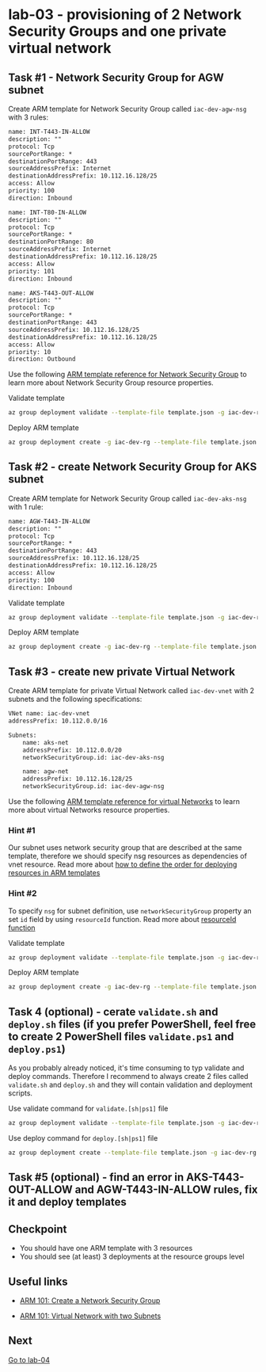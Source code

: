 # lab-03 - provisioning of 2 Network Security Groups and one private virtual network

## Task #1 - Network Security Group for AGW subnet

Create ARM template for Network Security Group called `iac-dev-agw-nsg` with 3 rules:

```txt
name: INT-T443-IN-ALLOW
description: ""
protocol: Tcp
sourcePortRange: *
destinationPortRange: 443
sourceAddressPrefix: Internet
destinationAddressPrefix: 10.112.16.128/25
access: Allow
priority: 100
direction: Inbound

name: INT-T80-IN-ALLOW
description: ""
protocol: Tcp
sourcePortRange: *
destinationPortRange: 80
sourceAddressPrefix: Internet
destinationAddressPrefix: 10.112.16.128/25
access: Allow
priority: 101
direction: Inbound

name: AKS-T443-OUT-ALLOW
description: ""
protocol: Tcp
sourcePortRange: *
destinationPortRange: 443
sourceAddressPrefix: 10.112.16.128/25
destinationAddressPrefix: 10.112.16.128/25
access: Allow
priority: 10
direction: Outbound
```

Use the following
[ARM template reference for Network Security Group](https://docs.microsoft.com/en-us/azure/templates/microsoft.network/2019-11-01/networksecuritygroups) to learn more about Network Security Group resource properties.

Validate template

```bash
az group deployment validate --template-file template.json -g iac-dev-rg
```

Deploy ARM template

```bash
az group deployment create -g iac-dev-rg --template-file template.json
```

## Task #2 - create Network Security Group for AKS subnet

Create ARM template for Network Security Group called `iac-dev-aks-nsg` with 1 rule:

```txt
name: AGW-T443-IN-ALLOW
description: ""
protocol: Tcp
sourcePortRange: *
destinationPortRange: 443
sourceAddressPrefix: 10.112.16.128/25
destinationAddressPrefix: 10.112.16.128/25
access: Allow
priority: 100
direction: Inbound
```

Validate template

```bash
az group deployment validate --template-file template.json -g iac-dev-rg
```

Deploy ARM template

```bash
az group deployment create -g iac-dev-rg --template-file template.json
```

## Task #3 - create new private Virtual Network

Create ARM template for private Virtual Network called `iac-dev-vnet` with 2 subnets and the following specifications:

```txt
VNet name: iac-dev-vnet
addressPrefix: 10.112.0.0/16

Subnets:
    name: aks-net
    addressPrefix: 10.112.0.0/20
    networkSecurityGroup.id: iac-dev-aks-nsg

    name: agw-net
    addressPrefix: 10.112.16.128/25
    networkSecurityGroup.id: iac-dev-agw-nsg
```

Use the following
[ARM template reference for virtual Networks](https://docs.microsoft.com/en-us/azure/templates/microsoft.network/2019-11-01/virtualnetworks) to learn more about virtual Networks resource properties.

### Hint #1

Our subnet uses network security group that are described at the same template, therefore we should specify nsg resources as dependencies of vnet resource. Read more about [how to define the order for deploying resources in ARM templates](https://docs.microsoft.com/en-us/azure/azure-resource-manager/templates/define-resource-dependency)  

### Hint #2

To specify `nsg` for subnet definition, use `networkSecurityGroup` property an set `id` field by using `resourceId` function. Read more about [resourceId function](https://docs.microsoft.com/en-us/azure/azure-resource-manager/templates/template-functions-resource#resourceid)

Validate template

```bash
az group deployment validate --template-file template.json -g iac-dev-rg
```

Deploy ARM template

```bash
az group deployment create -g iac-dev-rg --template-file template.json
```

## Task 4 (optional) - cerate `validate.sh` and  `deploy.sh` files (if you prefer PowerShell, feel free to create 2 PowerShell files `validate.ps1` and `deploy.ps1`)

As you probably already noticed, it's time consuming to typ validate and deploy commands. Therefore I recommend to always create 2 files called `validate.sh` and `deploy.sh` and they will contain validation and deployment scripts.  

Use validate command for `validate.[sh|ps1]` file

```bash
az group deployment validate --template-file template.json -g iac-dev-rg
```

Use deploy command for `deploy.[sh|ps1]` file

```bash
az group deployment create --template-file template.json -g iac-dev-rg
```

## Task #5 (optional) - find an error in AKS-T443-OUT-ALLOW and AGW-T443-IN-ALLOW rules, fix it and deploy templates

## Checkpoint

* You should have one ARM template with 3 resources
* You should see (at least) 3 deployments at the resource groups level

## Useful links

* [ARM 101: Create a Network Security Group](https://github.com/Azure/azure-quickstart-templates/tree/master/101-security-group-create)

* [ARM 101: Virtual Network with two Subnets](https://github.com/Azure/azure-quickstart-templates/tree/master/101-vnet-two-subnets)


## Next

[Go to lab-04](../lab-04/readme.md)